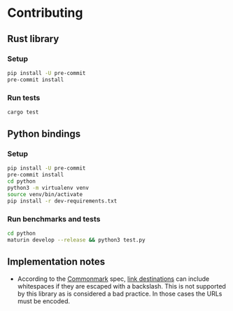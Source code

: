 # Contributing

## Rust library

### Setup

```bash
pip install -U pre-commit
pre-commit install
```

### Run tests

```bash
cargo test
```

## Python bindings

### Setup

```bash
pip install -U pre-commit
pre-commit install
cd python
python3 -m virtualenv venv
source venv/bin/activate
pip install -r dev-requirements.txt
```

### Run benchmarks and tests

```bash
cd python
maturin develop --release && python3 test.py
```

## Implementation notes

- According to the [Commonmark] spec, [link destinations](https://spec.commonmark.org/0.30/#link-destination) can include whitespaces if they are escaped with a backslash. This is not supported by this library as is considered a bad practice. In those cases the URLs must be encoded.

[commonmark]: https://spec.commonmark.org/0.30
